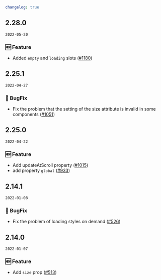 ```yaml
changelog: true
```

## 2.28.0

`2022-05-20`

### 🆕 Feature

- Added `empty` and `loading` slots ([#1180](https://github.com/arco-design/arco-design-vue/pull/1180))


## 2.25.1

`2022-04-27`

### 🐛 BugFix

- Fix the problem that the setting of the size attribute is invalid in some components ([#1051](https://github.com/arco-design/arco-design-vue/pull/1051))


## 2.25.0

`2022-04-22`

### 🆕 Feature

- Add updateAtScroll property ([#1015](https://github.com/arco-design/arco-design-vue/pull/1015))
- add property `global` ([#933](https://github.com/arco-design/arco-design-vue/pull/933))


## 2.14.1

`2022-01-08`

### 🐛 BugFix

- Fix the problem of loading styles on demand ([#526](https://github.com/arco-design/arco-design-vue/pull/526))


## 2.14.0

`2022-01-07`

### 🆕 Feature

- Add `size` prop ([#513](https://github.com/arco-design/arco-design-vue/pull/513))


